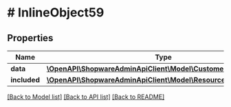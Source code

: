 # # InlineObject59

## Properties

Name | Type | Description | Notes
------------ | ------------- | ------------- | -------------
**data** | [**\OpenAPI\ShopwareAdminApiClient\Model\CustomerWishlistProduct**](CustomerWishlistProduct.md) |  | [optional]
**included** | [**\OpenAPI\ShopwareAdminApiClient\Model\Resource[]**](Resource.md) |  | [optional]

[[Back to Model list]](../../README.md#models) [[Back to API list]](../../README.md#endpoints) [[Back to README]](../../README.md)
